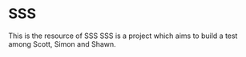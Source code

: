 # SSS
This is the resource of SSS
SSS is a project which aims to build a test among Scott, Simon and Shawn.
